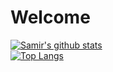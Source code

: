 # Welcome

[![Samir's github stats](https://github-readme-stats.vercel.app/api?username=SamirIngley&show_icons=true&theme=cobalt)](https://github.com/SamirIngley/SamirIngley)\
[![Top Langs](https://github-readme-stats.vercel.app/api/top-langs/?username=SamirIngley&&theme=cobalt)](https://github.com/SamirIngley/SamirIngley)

<!--
**SamirIngley/SamirIngley** is a ✨ _special_ ✨ repository because its `README.md` (this file) appears on your GitHub profile.

Here are some ideas to get you started:

- 🔭 I’m currently working on ...
- 🌱 I’m currently learning ...
- 👯 I’m looking to collaborate on ...
- 🤔 I’m looking for help with ...
- 💬 Ask me about ...
- 📫 How to reach me: ...
- 😄 Pronouns: ...
- ⚡ Fun fact: ...
-->
